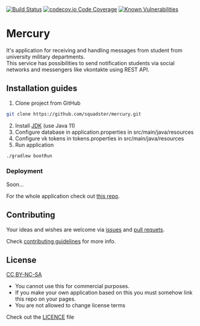 [![Build Status](https://travis-ci.org/squadster/mercury.svg?branch=master)](https://travis-ci.org/squadster/mercury)
[![codecov.io Code Coverage](https://img.shields.io/codecov/c/github/squadster/mercury.svg)](https://codecov.io/github/squadster/mercury?branch=master)
[![Known Vulnerabilities](https://snyk.io/test/github/squadster/mercury/badge.svg)](https://snyk.io/test/github/squadster/mercury)
# Mercury
It's application for receiving and handling messages from student from university military departments.
<br>
This service has possibilities to send notification students via social networks and messengers like vkontakte using REST API.

## Installation guides
1) Clone project from GitHub
```bash
git clone https://github.com/squadster/mercury.git
```
2) Install [JDK](https://www.oracle.com/technetwork/java/javase/downloads/jdk11-downloads-5066655.html) (use Java 11)
3) Configure database in application.properties in src/main/java/resources
4) Configure vk tokens in tokens.properties in src/main/java/resources
5) Run application
```bash
./gradlew bootRun
```

### Deployment

Soon...

For the whole application check out [this repo](https://github.com/squadster/squadster-deployment).

## Contributing

Your ideas and wishes are welcome via [issues](https://github.com/squadster/mercury/issues) and [pull requets](https://github.com/squadster/mercury/pulls).

Check [contributing guidelines](CONTRIBUTING.md) for more info.

## License

[CC BY-NC-SA](https://creativecommons.org/licenses/by-nc-sa/4.0)

* You cannot use this for commercial purposes.
* If you make your own application based on this you must somehow link this repo on your pages.
* You are not allowed to change license terms

Check out the [LICENCE](LICENSE.md) file
